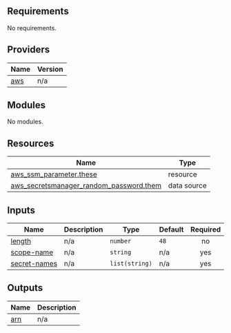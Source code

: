 <!-- BEGIN_TF_DOCS -->
## Requirements

No requirements.

## Providers

| Name | Version |
|------|---------|
| <a name="provider_aws"></a> [aws](#provider\_aws) | n/a |

## Modules

No modules.

## Resources

| Name | Type |
|------|------|
| [aws_ssm_parameter.these](https://registry.terraform.io/providers/hashicorp/aws/latest/docs/resources/ssm_parameter) | resource |
| [aws_secretsmanager_random_password.them](https://registry.terraform.io/providers/hashicorp/aws/latest/docs/data-sources/secretsmanager_random_password) | data source |

## Inputs

| Name | Description | Type | Default | Required |
|------|-------------|------|---------|:--------:|
| <a name="input_length"></a> [length](#input\_length) | n/a | `number` | `48` | no |
| <a name="input_scope-name"></a> [scope-name](#input\_scope-name) | n/a | `string` | n/a | yes |
| <a name="input_secret-names"></a> [secret-names](#input\_secret-names) | n/a | `list(string)` | n/a | yes |

## Outputs

| Name | Description |
|------|-------------|
| <a name="output_arn"></a> [arn](#output\_arn) | n/a |
<!-- END_TF_DOCS -->    